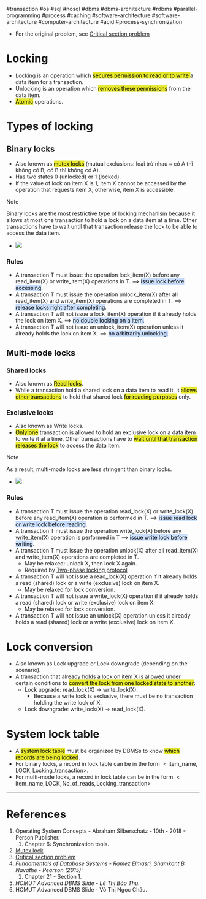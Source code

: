 #transaction #os #sql #nosql #dbms #dbms-architecture #rdbms #parallel-programming #process #caching #software-architecture #software-architecture #computer-architecture  #acid #process-synchronization 

- For the original problem, see [Critical section problem](Critical%20section%20problem.md) 
# Locking
- Locking is an operation which <mark style="background: #e4e62d;">secures permission to read or to write </mark>a data item for a transaction.
- Unlocking is an operation which <mark style="background: #e4e62d;">removes these permissions</mark> from the data item.
- <mark style="background: #e4e62d;">Atomic</mark> operations.
# Types of locking
## Binary locks
- Also known as <mark style="background: #e4e62d;">mutex locks</mark> (mutual exclusions: loại trừ nhau $\equiv$ có A thì không có B, có B thì không có A).
- Has two states 0 (unlocked) or 1 (locked).
- If the value of lock on item X is 1, item X cannot be accessed by the operation that requests item X; otherwise, item X is accessible.
>[!Note]
>Binary locks are the most restrictive type of locking mechanism because it allows at most one transaction to hold a lock on a data item at a time. Other transactions have to wait until that transaction release the lock to be able to access the data item.
- ![](Pasted%20image%2020241211100132.png)
### Rules
- A transaction T must issue the operation lock_item(X) before any read_item(X) or write_item(X) operations in T. $\implies$ <mark style="background: #ADCCFFA6;">issue lock before accessing</mark>. 
- A transaction T must issue the operation unlock_item(X) after all read_item(X) and write_item(X) operations are completed in T. $\implies$<mark style="background: #ADCCFFA6;"> release locks right after completing</mark>.
- A transaction T will not issue a lock_item(X) operation if it  already holds the lock on item X. $\implies$ <mark style="background: #ADCCFFA6;">no double locking on a item.</mark>
- A transaction T will not issue an unlock_item(X) operation unless it already holds the lock on item X. $\implies$ <mark style="background: #ADCCFFA6;">no arbitrarily unlocking. </mark>
## Multi-mode locks 
### Shared locks
- Also known as <mark style="background: #e4e62d;">Read locks</mark>.
- While a transaction hold a shared lock on a data item to read it, it <mark style="background: #e4e62d;">allows other transactions</mark> to hold that shared lock <mark style="background: #e4e62d;">for reading purposes</mark> only.
### Exclusive locks
- Also known as Write locks.
- <mark style="background: #e4e62d;">Only one</mark> transaction is allowed to hold an exclusive lock on a data item to write it at a time. Other transactions have to <mark style="background: #e4e62d;">wait until that transaction releases the lock</mark> to access the data item.
>[!Note]
>As a result, multi-mode locks are less stringent than binary locks.

- ![](Pasted%20image%2020241211100321.png)
### Rules
- A transaction T must issue the operation read_lock(X) or write_lock(X) before any read_item(X) operation is performed in T.  $\implies$ <mark style="background: #ADCCFFA6;">issue read lock or write lock before reading</mark>. 
- A transaction T must issue the operation write_lock(X) before any write_item(X) operation is performed in T $\implies$ <mark style="background: #ADCCFFA6;">issue  write lock before writing</mark>.
- A transaction T must issue the operation unlock(X) after all read_item(X) and write_item(X) operations are completed in T.
	- May be relaxed: unlock X, then lock X again.
	- Required by [Two-phase locking protocol](Two-phase%20locking%20protocol.md)
- A transaction T will not issue a read_lock(X) operation if it already holds a read (shared) lock or a write (exclusive) lock on item X.
	- May be relaxed for lock conversion.
- A transaction T will not issue a write_lock(X) operation if it already holds a read (shared) lock or write (exclusive) lock on item X.
	- May be relaxed for lock conversion.
- A transaction T will not issue an unlock(X) operation unless it already holds a read (shared) lock or a write (exclusive) lock on item X.

# Lock conversion
- Also known as Lock upgrade or Lock downgrade (depending on the scenario).
- A transaction that already holds a lock on item X is allowed under certain conditions to <mark style="background: #e4e62d;">convert the lock from one locked state to another</mark>:
	- Lock upgrade: read_lock(X) $\to$ write_lock(X).
		- Because a write lock is exclusive, there must be no transaction holding the write lock of X.
	- Lock downgrade: write_lock(X) $\to$ read_lock(X).
# System lock table
- A <mark style="background: #e4e62d;">system lock table</mark> must be organized by DBMSs to know <mark style="background: #e4e62d;">which records are being locked</mark>.
- For binary locks, a record in lock table can be in the form $<\text{item\_name}, \text{LOCK}, \text{Locking\_transaction}>$.
- For multi-mode locks, a record in lock table can be in the form $<\text{item\_name}, \text{LOCK}, \text{No\_of\_reads}, \text{Locking\_transaction}>$

---
# References
1. Operating System Concepts - Abraham Silberschatz - 10th - 2018 - Person Publisher.
	1. Chapter 6: Synchronization tools.
2. [Mutex lock](Mutex%20lock.md)
3. [Critical section problem](Critical%20section%20problem.md)
4. *Fundamentals of Database Systems - Ramez Elmasri, Shamkant B. Navathe - Pearson (2015):*
	1. Chapter 21 - Section 1.
5. *HCMUT Advanced DBMS Slide - Lê Thị Bảo Thu.*
6. HCMUT Advanced DBMS Slide - Võ Thị Ngọc Châu.